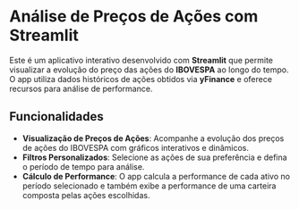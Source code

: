 # Análise de Preços de Ações com Streamlit

Este é um aplicativo interativo desenvolvido com **Streamlit** que permite visualizar a evolução do preço das ações do **IBOVESPA** ao longo do tempo. O app utiliza dados históricos de ações obtidos via **yFinance** e oferece recursos para análise de performance.

## Funcionalidades

- **Visualização de Preços de Ações**: Acompanhe a evolução dos preços de ações do IBOVESPA com gráficos interativos e dinâmicos.
- **Filtros Personalizados**: Selecione as ações de sua preferência e defina o período de tempo para análise.
- **Cálculo de Performance**: O app calcula a performance de cada ativo no período selecionado e também exibe a performance de uma carteira composta pelas ações escolhidas.
